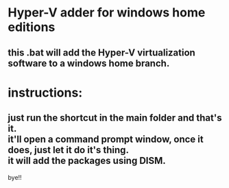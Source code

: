 # Hyper-V adder for windows home editions
this .bat will add the Hyper-V virtualization software to a windows home branch.
-------------------------------------------------------------------------------------
# instructions:                                                                      
just run the shortcut in the main folder and that's it.                              
it'll open a command prompt window, once it does, just let it do it's thing.         
it will add the packages using DISM.                                                 
-------------------------------------------------------------------------------------

bye!!
